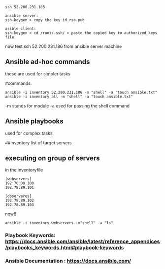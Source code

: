 ```
ssh 52.200.231.186 

ansible server:
ssh-keygen > copy the key id_rsa.pub

asible client:
ssh-keygen > cd /root/.ssh/ > paste the copied key to authorized_keys file
```
now test ssh 52.200.231.186 from ansible server machine

## Ansible ad-hoc commands
these are used for simpler tasks

#commands:
```
ansible -i inventory 52.200.231.186 -m "shell" -a "touch ansible.txt"
ansible -i inventory all -m "shell" -a "touch ansible.txt"
```
-m stands for module
-a used for passing the shell command


## Ansible playbooks
used for complex tasks

##inventory
list of target servers

## executing on group of servers
in the inventoryfile
```
[webservers]
192.78.89.100
192.78.89.101

[dbserveres]
192.78.89.102
192.78.89.103
```
now!!
 ```
 ansible -i inventory webservers -m"shell" -a "ls"
```

### **Playbook Keywords:** https://docs.ansible.com/ansible/latest/reference_appendices/playbooks_keywords.html#playbook-keywords

### **Ansible Documentation :** https://docs.ansible.com/